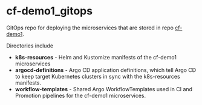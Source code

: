 # cf-demo1_gitops

GitOps repo for deploying the microservices that are stored in repo [cf-demo1](https://github.com/codefresh-contrib/cf-demo1).

Directories include
- **k8s-resources** - Helm and Kustomize manifests of the cf-demo1 microservices
- **argocd-definitions** - Argo CD application definitions, which tell Argo CD to keep target Kubernetes clusters in sync with the k8s-resources manifests.
- **workflow-templates** - Shared Argo WorkflowTemplates used in CI and Promotion pipelines for the cf-demo1 microservices.
